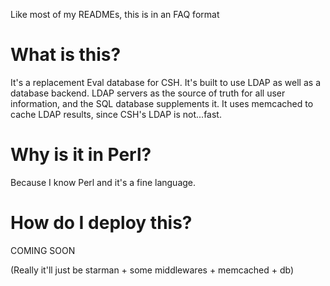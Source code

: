 Like most of my READMEs, this is in an FAQ format

# What is this?

It's a replacement Eval database for CSH. It's built to use LDAP as well
as a database backend. LDAP servers as the source of truth for all user
information, and the SQL database supplements it. It uses memcached to
cache LDAP results, since CSH's LDAP is not...fast.

# Why is it in Perl?

Because I know Perl and it's a fine language.

# How do I deploy this?

COMING SOON

(Really it'll just be starman + some middlewares + memcached + db)
